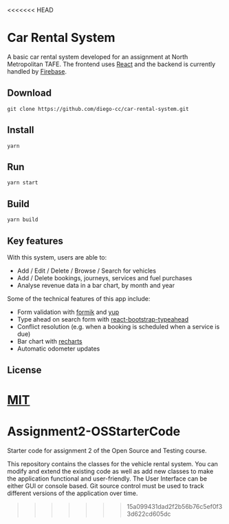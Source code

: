 <<<<<<< HEAD
# Car Rental System
A basic car rental system developed for an assignment at North Metropolitan TAFE. The frontend
 uses [React](https://reactjs.org/ "React") and the
 backend is
 currently handled by [Firebase](https://firebase.google.com/ "Firebase").

## Download
`git clone https://github.com/diego-cc/car-rental-system.git`

## Install
`yarn` 

## Run
`yarn start`

## Build
`yarn build`

## Key features
With this system, users are able to:

- Add / Edit / Delete / Browse / Search for vehicles
- Add / Delete bookings, journeys, services and fuel purchases
- Analyse revenue data in a bar chart, by month and year

Some of the technical features of this app include:

- Form validation with [formik](https://github.com/jaredpalmer/formik "Formik") and [yup](https://github.com/jquense/yup "yup")
- Type ahead on search form with [react-bootstrap-typeahead](https://github.com/ericgio/react-bootstrap-typeahead "react-bootstrap-typeahead")
- Conflict resolution (e.g. when a booking is scheduled when a service is due)
- Bar chart with [recharts](https://github.com/recharts/recharts "recharts")
- Automatic odometer updates

## License
[MIT](https://github.com/diego-cc/car-rental-system/blob/master/LICENSE "MIT License")
=======
# Assignment2-OSStarterCode
Starter code for assignment 2 of the Open Source and Testing course.

This repository contains the classes for the vehicle rental system.
You can modify and extend the existing code as well as add new classes to make the application functional and user-friendly.
The User Interface can be either GUI or console based.
Git source control must be used to track different versions of the application over time.
>>>>>>> 15a099431dad2f2b56b76c5ef0f33d622cd605dc
